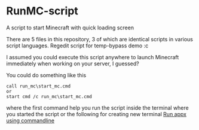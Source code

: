 # RunMC-script
A script to start Minecraft with quick loading screen

There are 5 files in this repository, 3 of which are identical scripts in various script languages. Regedit script for temp-bypass demo :c

I assumed you could execute this script anywhere to launch Minecraft immediately when working on your server, I guessed?

You could do something like this
```shell
call run_mc\start_mc.cmd
or
start cmd /c run_mc\start_mc.cmd
```
where the first command help you run the script inside the terminal where you started the script
or the following for creating new terminal
[Run appx using commandline](https://gist.github.com/NTT1906/b58af173e80f88364268a94b1072fdd2)

